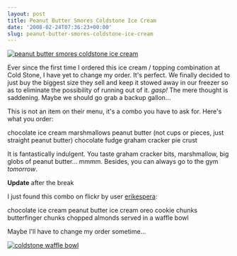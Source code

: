 ```yaml
---
layout: post
title: Peanut Butter Smores Coldstone Ice Cream
date: '2008-02-24T07:36:23+00:00'
slug: peanut-butter-smores-coldstone-ice-cream
---
```

<a href="http://www.flickr.com/photos/kstar810/2280966704/"><img src="http://farm4.static.flickr.com/3021/2280966704_89318e0d86.jpg?v=0" alt="peanut butter smores coldstone ice cream" /></a>

Ever since the first time I ordered this ice cream / topping combination at Cold Stone, I have yet to change my order. It's perfect. We finally decided to just buy the biggest size they sell and keep it stowed away in our freezer so as to eliminate the possibility of running out of it. *gasp!* The mere thought is saddening. Maybe we should go grab a backup gallon...

This is not an item on their menu, it's a combo you have to ask for. 
Here's what you order:

chocolate ice cream
marshmallows
peanut butter (not cups or pieces, just straight peanut butter)
chocolate fudge
graham cracker pie crust

It is fantastically indulgent. You taste graham cracker bits, marshmallow, big globs of peanut butter... mmmm. Besides, you can always go to the gym <em>tomorrow</em>.

**Update** after the break

<!--more-->

I just found this combo on flickr by user <a href="http://www.flickr.com/photos/erikespera/">erikespera</a>:

chocolate ice cream
peanut butter ice cream
oreo cookie chunks
butterfinger chunks
chopped almonds
served in a waffle bowl

Maybe I'll have to change my order sometime...

<a href="http://www.flickr.com/photos/erikespera/2281439740/"><img src="http://farm4.static.flickr.com/3097/2281439740_e161d507af.jpg?v=0" alt="coldstone waffle bowl" /></a>

